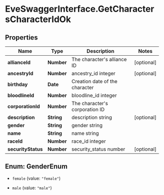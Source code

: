 # EveSwaggerInterface.GetCharactersCharacterIdOk

## Properties
Name | Type | Description | Notes
------------ | ------------- | ------------- | -------------
**allianceId** | **Number** | The character&#39;s alliance ID | [optional] 
**ancestryId** | **Number** | ancestry_id integer | [optional] 
**birthday** | **Date** | Creation date of the character | 
**bloodlineId** | **Number** | bloodline_id integer | 
**corporationId** | **Number** | The character&#39;s corporation ID | 
**description** | **String** | description string | [optional] 
**gender** | **String** | gender string | 
**name** | **String** | name string | 
**raceId** | **Number** | race_id integer | 
**securityStatus** | **Number** | security_status number | [optional] 


<a name="GenderEnum"></a>
## Enum: GenderEnum


* `female` (value: `"female"`)

* `male` (value: `"male"`)





